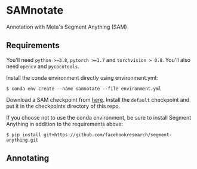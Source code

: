 # SAMnotate 

 
Annotation with Meta's Segment Anything (SAM) 


## Requirements 

You'll need `python >=3.8`, `pytorch >=1.7` and `torchvision > 0.8`. You'll also need `opencv` and `pycocotools`. 

Install the conda environment directly using environment.yml:
```
$ conda env create --name samnotate --file environment.yml 
```
Download a SAM checkpoint from [here](https://github.com/facebookresearch/segment-anything#model-checkpoints). Install the `default` checkpoint and put it in the checkpoints directory of this repo.

If you choose not to use the conda environment, be sure to install Segment Anything in addition to the requirements above: 

```
$ pip install git+https://github.com/facebookresearch/segment-anything.git
``` 
## Annotating 